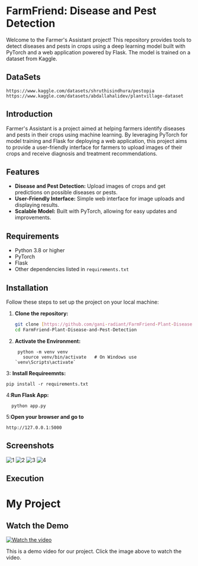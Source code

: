 # FarmFriend: Disease and Pest Detection

Welcome to the Farmer's Assistant project! This repository provides tools to detect diseases and pests in crops using a deep learning model built with PyTorch and a web application powered by Flask. The model is trained on a dataset from Kaggle.
## DataSets

```
https://www.kaggle.com/datasets/shruthisindhura/pestopia
https://www.kaggle.com/datasets/abdallahalidev/plantvillage-dataset
```
## Introduction

Farmer's Assistant is a project aimed at helping farmers identify diseases and pests in their crops using machine learning. By leveraging PyTorch for model training and Flask for deploying a web application, this project aims to provide a user-friendly interface for farmers to upload images of their crops and receive diagnosis and treatment recommendations.

## Features

- **Disease and Pest Detection:** Upload images of crops and get predictions on possible diseases or pests.
- **User-Friendly Interface:** Simple web interface for image uploads and displaying results.
- **Scalable Model:** Built with PyTorch, allowing for easy updates and improvements.

## Requirements

- Python 3.8 or higher
- PyTorch
- Flask
- Other dependencies listed in `requirements.txt`

## Installation

Follow these steps to set up the project on your local machine:

1. **Clone the repository:**
   ```sh
   git clone [https://github.com/gani-radiant/FarmFriend-Plant-Disease-and-Pest-Detection.git]
   cd FarmFriend-Plant-Disease-and-Pest-Detection
2. **Activate the Environment:**

   ```
    python -m venv venv
      source venv/bin/activate   # On Windows use `venv\Scripts\activate`

3: **Install Requireemnts:**
   ```
   pip install -r requirements.txt
   ```
4:**Run Flask App:**
  ```
    python app.py
   ```
5:**Open your browser and go to**
  ```
  http://127.0.0.1:5000
```
## Screenshots

![1](https://github.com/gani-radiant/FarmFriend-Plant-Disease-and-Pest-Detection/assets/91460621/721fadc9-766a-4ba8-94f9-aae77775182a)
![2](https://github.com/gani-radiant/FarmFriend-Plant-Disease-and-Pest-Detection/assets/91460621/fd4e2acc-1f8b-4c72-b3f9-3c7048bbc204)
![3](https://github.com/gani-radiant/FarmFriend-Plant-Disease-and-Pest-Detection/assets/91460621/6312d8f9-916b-4867-85dd-09d08f151386)
![4](https://github.com/gani-radiant/FarmFriend-Plant-Disease-and-Pest-Detection/assets/91460621/89ab280e-5fe1-4743-ba51-daf24fd3bdc7)

## Execution
# My Project

## Watch the Demo

[![Watch the video](https://img.youtube.com/vi/fjZdLMYyyH8/maxresdefault.jpg)](https://www.youtube.com/watch?v=fjZdLMYyyH8&t=7s)

This is a demo video for our project. Click the image above to watch the video.






